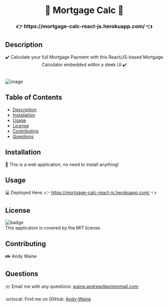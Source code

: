 <h1 align="center">🏡 Mortgage Calc 🏡</h1>

<h3 align="center">👉 https://mortgage-calc-react-js.herokuapp.com/ 👈 </h3>

## Description
<div align="center">✔️ Calculate your full Mortgage Payment with this React/JS-based Mortgage Calculator embedded within a sleek UI ✔️</div>
</br>

![image](https://user-images.githubusercontent.com/88730354/153669165-9117f250-fff3-486a-9758-8b5d1a9256bf.png)


## Table of Contents
- [Description](#description)
- [Installation](#installation)
- [Usage](#usage)
- [License](#license)
- [Contributing](#contributing)
- [Questions](#questions)

## Installation
💾 This is a web application, no need to install anything!

## Usage
💻 Deployed Here: 👉 https://mortgage-calc-react-js.herokuapp.com/ 👈

## License
![badge](https://img.shields.io/badge/license-MIT-brightgreen)
<br />
This application is covered by the MIT license. 

## Contributing
👪 Andy Waine

## Questions
✉️ Email me with any questions: waine.andrew@protonmail.com<br /><br />
:octocat: Find me on GitHub: [Andy-Waine](https://github.com/Andy-Waine)<br />

